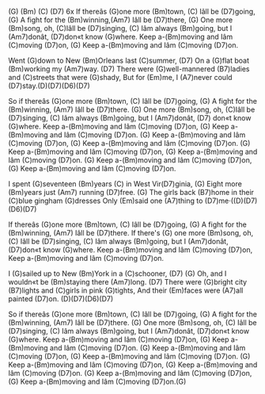 (G) (Bm) (C) (D7)  6x
If thereâs (G)one more (Bm)town, (C) Iâll be (D7)going,
(G) A fight for the (Bm)winning,(Am7)  Iâll be (D7)there,
(G) One more (Bm)song, oh, (C)Iâll be (D7)singing,
(C) Iâm always (Bm)going, but I (Am7)donât, (D7)don«t know (G)where.
Keep a-(Bm)moving and Iâm (C)moving (D7)on,
(G) Keep a-(Bm)moving and Iâm (C)moving (D7)on.

Went (G)down to New (Bm)Orleans last (C)summer, (D7)
On a (G)flat boat (Bm)working my (Am7)way. (D7)
There were (G)well-mannered (B7)ladies and (C)streets that were (G)shady,
But for (Em)me, I (A7)never could (D7)stay.(D)(D7)(D6)(D7)

So if thereâs (G)one more (Bm)town, (C) Iâll be (D7)going,
(G) A fight for the (Bm)winning, (Am7) Iâll be (D7)there.
(G) One more (Bm)song, oh, (C)Iâll be (D7)singing,
(C) Iâm always (Bm)going, but I (Am7)donât, (D7) don«t know (G)where.
Keep a-(Bm)moving and Iâm (C)moving (D7)on,
(G) Keep a-(Bm)moving and Iâm (C)moving (D7)on.
(G) Keep a-(Bm)moving and Iâm (C)moving (D7)on,
(G) Keep a-(Bm)moving and Iâm (C)moving (D7)on.
(G) Keep a-(Bm)moving and Iâm (C)moving (D7)on,
(G) Keep a-(Bm)moving and Iâm (C)moving (D7)on.
(G) Keep a-(Bm)moving and Iâm (C)moving (D7)on,
(G) Keep a-(Bm)moving and Iâm (C)moving (D7)on.

I spent (G)seventeen (Bm)years  (C) in West Vir(D7)ginia,
(G) Eight more (Bm)years just (Am7) running (D7)free.
(G) The girls back (B7)home in their (C)blue gingham (G)dresses
Only (Em)said one (A7)thing to (D7)me·((D)(D7)(D6)(D7)

If thereâs (G)one more (Bm)town, (C) Iâll be (D7)going,
(G) A fight for the (Bm)winning, (Am7) Iâll be (D7)there.
If there's (G) one more (Bm)song, oh, (C) Iâll be (D7)singing,
(C) Iâm always (Bm)going, but I (Am7)donât, (D7)don«t know (G)where.
Keep a-(Bm)moving and Iâm (C)moving (D7)on,
Keep a-(Bm)moving and Iâm (C)moving (D7)on.

I (G)sailed up to New (Bm)York in a (C)schooner, (D7)
(G) Oh, and I wouldn«t be (Bm)staying there (Am7)long. (D7)
There were (G)bright city (B7)lights and (C)girls in pink (G)tights,
And their (Em)faces were (A7)all painted (D7)on. (D)(D7)(D6)(D7)

So if thereâs (G)one more (Bm)town, (C) Iâll be (D7)going,
(G) A fight for the (Bm)winning, (Am7) Iâll be (D7)there.
(G) One more (Bm)song, oh, (C) Iâll be (D7)singing,
(C) Iâm always (Bm)going, but I (Am7)donât, (D7)don«t  know (G)where.
Keep a-(Bm)moving and Iâm (C)moving (D7)on,
(G) Keep a-(Bm)moving and Iâm (C)moving (D7)on.
(G) Keep a-(Bm)moving and Iâm (C)moving (D7)on,
(G) Keep a-(Bm)moving and Iâm (C)moving (D7)on.
(G) Keep a-(Bm)moving and Iâm (C)moving (D7)on,
(G) Keep a-(Bm)moving and Iâm (C)moving (D7)on.
(G) Keep a-(Bm)moving and Iâm (C)moving (D7)on,
(G) Keep a-(Bm)moving and Iâm (C)moving (D7)on.(G)
